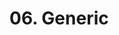 # 06. Generic

<procedure title="Generic">
<code-block src="/Language/typescript/Core/07_generic/01_generic.ts" lang="typescript"/>
</procedure>

<procedure title="Extends">
<code-block src="/Language/typescript/Core/07_generic/02_extends.ts" lang="typescript"/>
</procedure>

<procedure title="Keyof">
<code-block src="/Language/typescript/Core/07_generic/03_keyof.ts" lang="typescript"/>
</procedure>